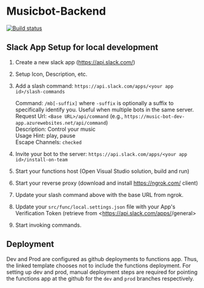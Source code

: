 # Musicbot-Backend

[![Build status](https://ci.appveyor.com/api/projects/status/343h8hq0wkymm42i?svg=true)](https://ci.appveyor.com/project/kensykora/musicbot-backend)

## Slack App Setup for local development

1. Create a new slack app (<https://api.slack.com/>)
1. Setup Icon, Description, etc.
1. Add a slash command: `https://api.slack.com/apps/<your app id>/slash-commands`

    Command: `/mb[-suffix]` where `-suffix` is optionally a suffix to specifically identify you. Useful when multiple bots in the same server.  
    Request Url: `<Base URL>/api/command` (e.g., `https://music-bot-dev-app.azurewebsites.net/api/command`)  
    Description: Control your music  
    Usage Hint: play, pause  
    Escape Channels: `checked`

1. Invite your bot to the server: `https://api.slack.com/apps/<your app id>/install-on-team`
1. Start your functions host (Open Visual Studio solution, build and run)
1. Start your reverse proxy (download and install <https://ngrok.com/> client)
1. Update your slash command above with the base URL from ngrok.
1. Update your `src/func/local.settings.json` file with your App's Verification Token (retrieve from <https://api.slack.com/apps/<YOUR APP ID>/general> 
1. Start invoking commands.

## Deployment

Dev and Prod are configured as github deployments to functions app. Thus, the linked template chooses not to include the functions deployment. For setting up dev and prod, manual deployment steps are required for pointing the functions app at the github for the `dev` and `prod` branches respectively.